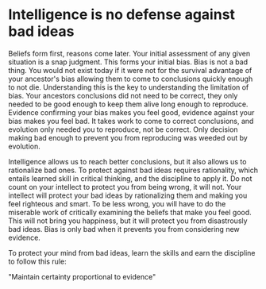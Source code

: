 # Intelligence is no defense against bad ideas
Beliefs form first, reasons come later.  Your initial assessment of any given situation is a snap judgment.  This forms your initial bias.  Bias is not a bad thing.  You would not exist today if it were not for the survival advantage of your ancestor's bias allowing them to come to conclusions quickly enough to not die.  Understanding this is the key to understanding the limitation of bias.  Your ancestors conclusions did not need to be correct, they only needed to be good enough to keep them alive long enough to reproduce.  Evidence confirming your bias makes you feel good, evidence against your bias makes you feel bad.  It takes work to come to correct conclusions, and evolution only needed you to reproduce, not be correct.  Only decision making bad enough to prevent you from reproducing was weeded out by evolution.

Intelligence allows us to reach better conclusions, but it also allows us to rationalize bad ones.  To protect against bad ideas requires rationality, which entails learned skill in critical thinking, and the discipline to apply it.  Do not count on your intellect to protect you from being wrong, it will not.  Your intellect will protect your bad ideas by rationalizing them and making you feel righteous and smart.  To be less wrong, you will have to do the miserable work of critically examining the beliefs that make you feel good.  This will not bring you happiness, but it will protect you from disastrously bad ideas.  Bias is only bad when it prevents you from considering new evidence.

To protect your mind from bad ideas, learn the skills and earn the discipline to follow this rule:

"Maintain certainty proportional to evidence"
